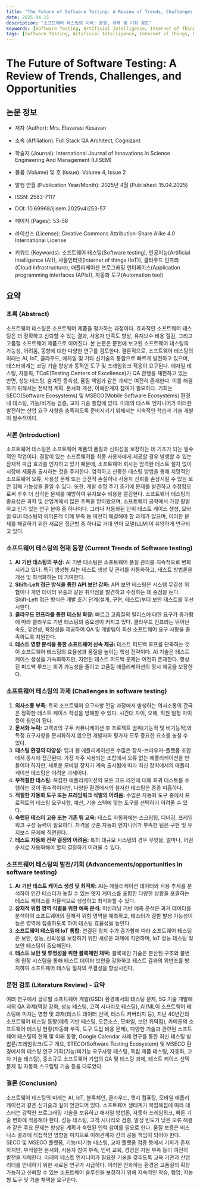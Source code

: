```yaml
---
title: "The Future of Software Testing: A Review of Trends, Challenges, and Opportunities"
date: 2025.04.15
description: "소프트웨어 테스팅의 미래: 동향, 과제 및 기회 검토"
keywords: [Software Testing, Artificial Intelligence, Internet of Things, Cloud Infrastructure, Application Programming Interfaces, Automation Tools]
tags: [Software Testing, Artificial Intelligence, Internet of Things, Cloud Infrastructure, Application Programming Interfaces, Automation Tools]
---
```


# The Future of Software Testing: A Review of Trends, Challenges, and Opportunities
## 논문 정보

-   저자 (Author): Mrs. Elavarasi Kesavan

-   소속 (Affiliation): Full Stack QA Architect, Cognizant
-   학술지 (Journal): International Journal of Innovations In Science Engineering And Management (IJISEM)

-   볼륨 (Volume) 및 호 (Issue): Volume 4, Issue 2

-   발행 연월 (Publication Year/Month): 2025년 4월 (Published: 15.04.2025)

-   ISSN: 2583-7117

-   DOI: 10.69968/ijisem.2025v4i253-57

-   페이지 (Pages): 53-58

-   라이선스 (License): Creative Commons Attribution-Share Alike 4.0 International License

-   키워드 (Keywords): 소프트웨어 테스팅(Software testing), 인공지능(Artificial intelligence (AI)), 사물인터넷(Internet of things (IoT)), 클라우드 인프라(Cloud infrastructure), 애플리케이션 프로그래밍 인터페이스(Application programming interfaces (APIs)), 자동화 도구(Automation tool)

<!-- truncate -->

## 요약

### 초록 (Abstract)

소프트웨어 테스팅은 소프트웨어 제품을 평가하는 과정이다.
효과적인 소프트웨어 테스팅은 더 정확하고 신뢰할 수 있는 결과, 사용자 만족도 향상, 유지보수 비용 절감, 그리고 고품질 소프트웨어 제품으로 이어진다.
본 논문은 문헌에 보고된 소프트웨어 테스팅의 가능성, 어려움, 동향에 대한 다양한 연구를 검토한다.
결론적으로, 소프트웨어 테스팅의 미래는 AI, IoT, 클라우드, 애자일 및 기타 신기술의 통합으로 빠르게 발전하고 있으며, 테스터에게는 코딩 기술 향상과 동적인 도구 및 프레임워크 적응이 요구된다.
애자일 테스팅, 자동화, TCoE(Testing Centers of Excellence)가 QA 관행을 재편하고 있는 반면, 성능 테스팅, 숨겨진 종속성, 품질 책임과 같은 과제는 여전히 존재한다.
이를 해결하기 위해서는 전략적 계획, 문서화 개선, 이해관계자 참여가 필요하다.
기회는 SECO(Software Ecosystems) 및 MSECO(Mobile Software Ecosystems) 환경 내 테스팅, 기능/비기능 검증, 교차 기술 통합에 있다.
미래의 테스트 엔지니어가 이러한 발전하는 산업 요구 사항을 충족하도록 준비시키기 위해서는 지속적인 학습과 기술 개발이 필수적이다.

### 서론 (Introduction)

소프트웨어 테스팅은 소프트웨어 제품의 품질과 신뢰성을 보장하는 데 기초가 되는 필수적인 작업이다.
결함이 있는 소프트웨어를 최종 사용자에게 제공할 경우 발생할 수 있는 잠재적 파급 효과를 인지하고 있기 때문에, 소프트웨어 회사는 엄격한 테스트 절차 없이 시장에 제품을 출시하는 것을 주저한다.
엄격하고 신중한 테스팅 방법을 통해 치명적인 소프트웨어 오류, 사용성 문제 또는 금전적 손실이나 사용자 신뢰를 손상시킬 수 있는 보안 침해 가능성을 줄일 수 있다.
또한, 개발 수명 주기 초기에 문제를 발견하고 수정함으로써 추후 더 심각한 문제를 예방하여 유지보수 비용을 절감한다.
소프트웨어 테스팅의 중요성은 과학 및 산업계에서 많은 주목을 받아왔으며, 소프트웨어 공학에서 가장 활발하고 인기 있는 연구 분야 중 하나이다.
그러나 자동화된 단위 테스트 케이스 생성, 모바일 GUI 테스팅의 의미론적 이해 부족 등 여전히 해결해야 할 과제가 많으며, 이러한 문제를 해결하기 위한 새로운 접근법 중 하나로 거대 언어 모델(LLM)이 유망하게 연구되고 있다.

### 소프트웨어 테스팅의 현재 동향 (Current Trends of Software testing)

1.  **AI 기반 테스팅의 부상:** AI 기반 테스팅은 소프트웨어 품질 관리를 지속적으로 변화시키고 있다. 특히 생성형 AI는 테스트 생성 및 관리를 자동화하고, 테스트 방법론을 개선 및 최적화하는 데 기여한다.
2.  **Shift-Left 접근 방식을 통한 API 보안 강화:** API 보안 테스팅은 시스템 무결성 위협이나 개인 데이터 유출과 같은 취약점을 발견하고 수정하는 데 중점을 둔다. Shift-Left 접근 방식은 개발 초기 단계(설계, 구현, 테스트)부터 보안 테스트를 우선시한다.
3.  **클라우드 인프라를 통한 테스팅 확장:** 빠르고 고품질의 릴리스에 대한 요구가 증가함에 따라 클라우드 기반 테스팅의 중요성이 커지고 있다. 클라우드 인프라는 뛰어난 속도, 유연성, 확장성을 제공하여 QA 및 개발팀이 최신 소프트웨어 요구 사항을 충족하도록 지원한다.
4.  **테스트 영향 분석을 통한 소프트웨어 신속 제공:** 테스트 피드백 루프를 단축하는 것이 소프트웨어 테스팅의 효율성과 품질을 높이는 핵심 전략이다. AI 기술은 테스트 케이스 생성을 가속화하지만, 지연된 테스트 피드백 문제는 여전히 존재한다. 향상된 피드백 루프는 회귀 가능성을 줄이고 고품질 애플리케이션의 정시 제공을 보장한다.

### 소프트웨어 테스팅의 과제 (Challenges in software testing)

1.  **의사소통 부족:** 특히 소프트웨어 요구사항 전달 과정에서 발생하는 의사소통의 간극은 정확한 테스트 케이스 작성을 방해할 수 있다. 시간대 차이, 오해, 직원 일정 차이 등이 원인이 된다.
2.  **문서화 누락:** 고객과의 구두 커뮤니케이션 후 프로젝트 범위(기능적 및 비기능적)와 특정 요구사항을 문서화하지 않으면 개발자와 평가자 모두 중요한 요소를 놓칠 수 있다.
3.  **테스팅 환경의 다양성:** 앱과 웹 애플리케이션은 수많은 장치-브라우저-플랫폼 조합에서 동시에 접근된다. 가장 자주 사용되는 조합에서 오류 없는 애플리케이션을 만들어야 하지만, 새로운 모바일 장치가 계속 출시됨에 따라 최신 장치에서의 애플리케이션 테스팅은 어려운 과제이다.
4.  **부적절한 테스팅:** 복잡한 애플리케이션의 모든 코드 라인에 대해 회귀 테스트를 수행하는 것이 필수적이지만, 다양한 환경에서의 철저한 테스팅은 종종 미흡하다.
5.  **적절한 자동화 도구 또는 프레임워크 식별의 어려움:** 수많은 자동화 도구 중에서 프로젝트의 테스팅 요구사항, 예산, 기술 스택에 맞는 도구를 선택하기 어려울 수 있다.
6.  **숙련된 테스터 고용 또는 기존 팀 교육:** 테스트 자동화에는 스크립팅, 디버깅, 프레임워크 구성 능력이 필요하다. 자격을 갖춘 자동화 엔지니어가 부족한 팀은 구현 및 유지보수 문제에 직면한다.
7.  **테스트 자동화 전략 결정의 어려움:** 특히 대규모 시스템의 경우 무엇을, 얼마나, 어떤 순서로 자동화해야 할지 결정하기 어려울 수 있다.

### 소프트웨어 테스팅의 발전/기회 (Advancements/opportunities in software testing)

1.  **AI 기반 테스트 케이스 생성 및 최적화:** AI는 애플리케이션 데이터와 사용 추세를 분석하여 인간 테스터가 놓칠 수 있는 엣지 케이스를 포함한 다양한 상황을 포괄하는 테스트 케이스를 자율적으로 생성하고 최적화할 수 있다.
2.  **잠재적 위험 영역 식별을 위한 예측 분석:** 머신러닝 기반 예측 분석은 과거 데이터를 분석하여 소프트웨어의 잠재적 위험 영역을 예측하고, 테스터가 결함 발생 가능성이 높은 영역에 집중하도록 하여 테스팅 효율성을 높인다.
3.  **소프트웨어 테스팅에 IoT 통합:** 연결된 장치 수가 증가함에 따라 소프트웨어 테스팅은 보안, 성능, 신뢰성을 보장하기 위한 새로운 과제에 직면하며, IoT 성능 테스팅 및 보안 테스팅이 중요해진다.
4.  **테스트 보안 및 투명성을 위한 블록체인 채택:** 블록체인 기술은 분산된 구조와 불변의 원장 시스템을 통해 테스트 데이터 보안을 강화하고 테스트 결과의 위변조를 방지하여 소프트웨어 테스팅 절차의 무결성을 향상시킨다.

### 문헌 검토 (Literature Review) - 요약

여러 연구에서 글로벌 소프트웨어 개발(GSD) 환경에서의 테스팅 문제, 5G 기술 개발에서의 QA 과제(역량 강화, 성능 테스팅, 고객 시나리오 테스팅), AI/ML이 소프트웨어 테스팅에 미치는 영향 및 과제(테스트 데이터 선택, 테스트 커버리지 등), 지난 40년간의 소프트웨어 테스팅 동향(예측 기반 테스팅, 오픈소스, 모바일, 보안 취약점), 카메룬의 소프트웨어 테스팅 현황(자동화 부족, 도구 도입 비용 문제), 다양한 기술과 관련된 소프트웨어 테스팅의 현재 및 미래 동향, Google Calendar 사례 연구를 통한 최신 테스팅 방법론/프레임워크/도구 개요, STECO(Software Testing Ecosystem) 및 MSECO 환경에서의 테스팅 연구 기회(기능/비기능 요구사항 테스팅, 독립 제품 테스팅, 자동화, 교차 기술 테스팅), 중소규모 소프트웨어 기업의 QA 및 테스팅 과제, 테스트 케이스 선택 문제 및 자동화 스크립팅 기술 등을 다루었다.

### 결론 (Conclusion)

소프트웨어 테스팅의 미래는 AI, IoT, 블록체인, 클라우드, 엣지 컴퓨팅, 모바일 애플리케이션과 같은 신기술과 깊이 연관되어 있다.
소프트웨어 생태계가 복잡해짐에 따라 테스터는 강력한 프로그래밍 기술을 보유하고 애자일 방법론, 자동화 프레임워크, 빠른 기술 변화에 적응해야 한다.
성능 테스팅, 고객 시나리오 검증, 발생 빈도가 낮은 오류 해결과 같은 주요 문제는 향상된 계획과 숙련된 인력 참여를 필요로 한다.
품질 보증은 비즈니스 결과에 직접적인 영향을 미치므로 이해관계자 간의 공동 책임이 되어야 한다.
SECO 및 MSECO 플랫폼, 기능/비기능 테스팅, 교차 플랫폼 검증 등에서 기회가 존재하지만, 부적절한 문서화, 사용자 참여 부족, 인력 교육, 경영진 지원 부족 등이 여전히 발전을 저해한다.
미래의 테스트 엔지니어가 필요한 기술을 갖추도록 교육 기관과 산업 리더를 안내하기 위한 새로운 연구가 시급하다.
이러한 진화하는 환경은 고품질의 확장 가능하고 신뢰할 수 있는 소프트웨어 솔루션을 보장하기 위해 지속적인 학습, 협업, 지능형 도구 및 기술 채택을 요구한다.